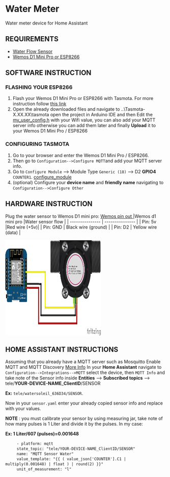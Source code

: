 # Water Meter
Water meter device for Home Assistant

## REQUIREMENTS
- [Water Flow Sensor](https://es.aliexpress.com/item/32871294401.html?spm=a2g0s.9042311.0.0.d1124c4dEI47oQ)
- [Wemos D1 Mini Pro or ESP8266](https://es.aliexpress.com/item/32803725174.html?spm=a2g0s.9042311.0.0.d1124c4dEI47oQ)

## SOFTWARE INSTRUCTION
### FLASHING YOUR ESP8266
1. Flash your Wemos D1 Mini Pro or ESP8266 with Tasmota. For more instruction follow [this link](https://github.com/arendst/Tasmota)
2. Open the already downloaded files and navigate to ..\Tasmota-X.XX.XX\tasmota open the project in Arduino IDE and then Edit the [my_user_config.h](https://github.com/rossiluis22/water_meter/blob/master/photo_reference/my_user_config.png?raw=true) with your Wifi value, you can also add your MQTT server info otherwise you can add them later and finally **Upload** it to your Wemos D1 Mini Pro / ESP8266
### CONFIGURING TASMOTA
1. Go to your browser and enter the Wemos D1 Mini Pro / ESP8266.
2. Then go to `Configuration-->Configure MQTT`and add your MQTT server info.
3. Go to `Configure Module` --> Module Type `Generic (18)` --> D2  **GPIO4** `COUNTER1`. [configure_module](https://github.com/rossiluis22/water_meter/blob/master/photo_reference/configure_module.png?raw=true)
4. (optional) Configure your **device name** and **friendly name** navigating to `Configuration-->Configure Other`

## HARDWARE INSTRUCTION
Plug the water sensor to Wemos D1 mini pro: [Wemos pin out ](https://github.com/rossiluis22/water_meter/blob/master/photo_reference/wemos_pin_connection.png?raw=true)
|Wemos d1 mini pro |Water sensor flow |
| --------------- | --------------- |
| Pin: 5v |Red wire (+5v)|
| Pin: GND | Black wire (ground) |
| Pin: D2 | Yellow wire (data) |

<img src="https://github.com/rossiluis22/water_meter/blob/master/photo_reference/wemos_pin_connection.png?raw=true" height="300" width="300">

## HOME ASSISTANT INSTRUCTIONS
Assuming that you already have a MQTT server such as Mosquitto
Enable MQTT and MQTT Discovery [More Info](https://www.home-assistant.io/integrations/mqtt/)
In your **Home Assistant** navigate to `Configuration-->Integrations-->MQTT` select the device, then `MQTT Info` and take note of the Sensor info inside **Entities** --> **Subscribed topics** --> tele/**YOUR-DEVICE-NAME**_**ClientID**/SENSOR  

**Ex:** `tele/watersoleil_636D34/SENSOR`.

Now in your ```sensor.yaml``` enter your already copied sensor info and replace with your values. 

**NOTE** : you must calibrate your sensor by using measuring jar, take note of how many pulses is 1 Liter and divide it by the pulses. In my case: 

**Ex: 1 Liter/607 (pulses)=0.001648** 
```  
     - platform: mqtt
     state_topic: "tele/YOUR-DEVICE-NAME_ClientID/SENSOR"
     name: "MQTT Sensor Water"
     value_template: "{{ ( value_json['COUNTER'].C1 | multiply(0.001648) | float ) | round(2) }}"
     unit_of_measurement: "l"
```
